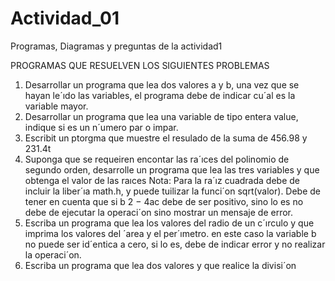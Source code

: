 # Actividad_01
Programas, Diagramas y preguntas de la actividad1

PROGRAMAS QUE RESUELVEN LOS SIGUIENTES PROBLEMAS
1. Desarrollar un programa que lea dos valores a y b, una vez que se hayan le´ıdo las variables, el
programa debe de indicar cu´al es la variable mayor.
2. Desarrollar un programa que lea una variable de tipo entera value, indique si es un n´umero
par o impar.
3. Escribit un ptorgma que muestre el resulado de la suma de 456.98 y 231.4t
4. Suponga que se requeiren encontar las ra´ıces del polinomio de segundo orden, desarrolle un programa que lea las tres variables y que obtenga el valor de las raıces
Nota: Para la ra´ız cuadrada debe de incluir la liber´ıa math.h, y puede tuilizar la funci´on
sqrt(valor). Debe de tener en cuenta que si b
2 − 4ac debe de ser positivo, sino lo es no debe
de ejecutar la operaci´on sino mostrar un mensaje de error.
5. Escriba un programa que lea los valores del radio de un c´ırculo y que imprima los valores del
´area y el per´ımetro. en este caso la variable b no puede ser id´entica a cero, si lo es, debe de indicar error y no realizar
la operaci´on.
6. Escriba un programa que lea dos valores y que realice la divisi´on
